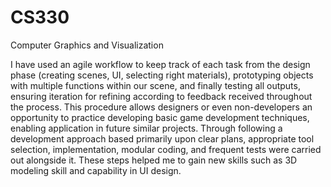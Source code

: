 # CS330
Computer Graphics and Visualization

I have used an agile workflow to keep track of each task from the design phase (creating scenes, UI, selecting right materials), prototyping objects with multiple functions within our scene, and finally testing all outputs, ensuring iteration for refining according to feedback received throughout the process. This procedure allows designers or even non-developers an opportunity to practice developing basic game development techniques, enabling application in future similar projects. Through following a development approach based primarily upon clear plans, appropriate tool selection, implementation, modular coding, and frequent tests were carried out alongside it. These steps helped me to gain new skills such as 3D modeling skill and capability in UI design.
